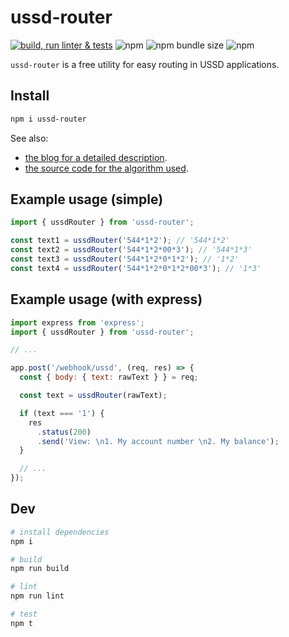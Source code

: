 # ussd-router

[![build, run linter & tests](https://github.com/tawn33y/ussd-router/actions/workflows/main.yml/badge.svg)](https://github.com/tawn33y/ussd-router/actions/workflows/main.yml)
![npm](https://img.shields.io/npm/v/ussd-router)
![npm bundle size](https://img.shields.io/bundlephobia/min/ussd-router)
![npm](https://img.shields.io/npm/dw/ussd-router)

`ussd-router` is a free utility for easy routing in USSD applications.

## Install

```bash
npm i ussd-router
```

See also:

- [the blog for a detailed description](https://dev.to/tawn33y/a-free-utility-for-easy-routing-in-ussd-applications-3b6j).
- [the source code for the algorithm used](https://github.com/tawn33y/ussd-router/blob/main/src/index.ts).

## Example usage (simple)

```js
import { ussdRouter } from 'ussd-router';

const text1 = ussdRouter('544*1*2'); // '544*1*2'
const text2 = ussdRouter('544*1*2*00*3'); // '544*1*3'
const text3 = ussdRouter('544*1*2*0*1*2'); // '1*2'
const text4 = ussdRouter('544*1*2*0*1*2*00*3'); // '1*3'
```

## Example usage (with express)

```js
import express from 'express';
import { ussdRouter } from 'ussd-router';

// ...

app.post('/webhook/ussd', (req, res) => {
  const { body: { text: rawText } } = req;

  const text = ussdRouter(rawText);

  if (text === '1') {
    res
      .status(200)
      .send('View: \n1. My account number \n2. My balance');
  }

  // ...
});
```

## Dev

```bash
# install dependencies
npm i

# build
npm run build

# lint
npm run lint

# test
npm t
```
